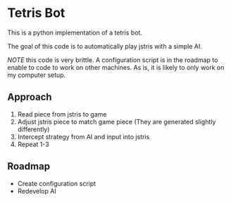 # Tetris Bot

This is a python implementation of a tetris bot.

The goal of this code is to automatically play jstris with a simple AI.

*NOTE* this code is very brittle. A configuration script is in the roadmap to enable to code to work on other machines. As is, it is likely to only work on my computer setup.

## Approach
1. Read piece from jstris to game
2. Adjust jstris piece to match game piece (They are generated slightly differently)
3. Intercept strategy from AI and input into jstris
4. Repeat 1-3

## Roadmap
* Create configuration script
* Redevelop AI
